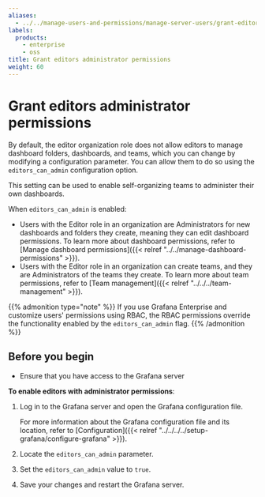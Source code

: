 ```yaml
---
aliases:
  - ../../manage-users-and-permissions/manage-server-users/grant-editor-admin-permissions/
labels:
  products:
    - enterprise
    - oss
title: Grant editors administrator permissions
weight: 60
---
```


# Grant editors administrator permissions

By default, the editor organization role does not allow editors to manage dashboard folders, dashboards, and teams, which you can change by modifying a configuration parameter. You can allow them to do so using the `editors_can_admin` configuration option.

This setting can be used to enable self-organizing teams to administer their own dashboards.

When `editors_can_admin` is enabled:

- Users with the Editor role in an organization are Administrators for new dashboards and folders they create, meaning they can edit dashboard permissions. To learn more about dashboard permissions, refer to [Manage dashboard permissions]({{< relref "../../manage-dashboard-permissions" >}}).
- Users with the Editor role in an organization can create teams, and they are Administrators of the teams they create. To learn more about team permissions, refer to [Team management]({{< relref "../../../team-management" >}}).

{{% admonition type="note" %}}
If you use Grafana Enterprise and customize users' permissions using RBAC, the RBAC permissions override the functionality enabled by the `editors_can_admin` flag.
{{% /admonition %}}

## Before you begin

- Ensure that you have access to the Grafana server

**To enable editors with administrator permissions**:

1. Log in to the Grafana server and open the Grafana configuration file.

   For more information about the Grafana configuration file and its location, refer to [Configuration]({{< relref "../../../../setup-grafana/configure-grafana" >}}).

1. Locate the `editors_can_admin` parameter.
1. Set the `editors_can_admin` value to `true`.
1. Save your changes and restart the Grafana server.

